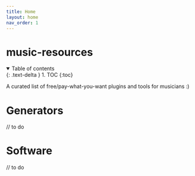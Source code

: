 ```yaml
---
title: Home
layout: home
nav_order: 1
---
```

# music-resources

<details open markdown="block">
  <summary>
    Table of contents
  </summary>
  {: .text-delta }
1. TOC
{:toc}
</details>


A curated list of free/pay-what-you-want plugins and tools for musicians :)



# Generators

// to do

# Software

// to do
